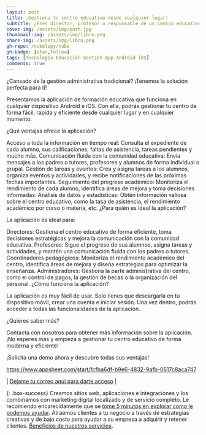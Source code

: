 ```yaml
---
layout: post
title: ¡Gestiona tu centro educativo desde cualquier lugar!
subtitle: ¿Eres director, profesor o responsable de un centro educativo?
cover-img: /assets/img/path.jpg
thumbnail-img: /assets/img/libro.png
share-img: /assets/img/libro.png
gh-repo: /nubelapy/nube
gh-badge: [star,follow]
tags: [Tecnología Educación Gestión App Android iOS]
comments: true
---
```


¿Cansado de la gestión administrativa tradicional? ¡Tenemos la solución perfecta para ti!

Presentamos la aplicación de formación educativa que funciona en cualquier dispositivo Android e iOS. Con ella, podrás gestionar tu centro de forma fácil, rápida y eficiente desde cualquier lugar y en cualquier momento.

¿Qué ventajas ofrece la aplicación?

Acceso a toda la información en tiempo real: Consulta el expediente de cada alumno, sus calificaciones, faltas de asistencia, tareas pendientes y mucho más.
Comunicación fluida con la comunidad educativa: Envía mensajes a los padres o tutores, profesores y alumnos de forma individual o grupal.
Gestión de tareas y eventos: Crea y asigna tareas a los alumnos, organiza eventos y actividades, y recibe notificaciones de las próximas fechas importantes.
Seguimiento del progreso académico: Monitoriza el rendimiento de cada alumno, identifica áreas de mejora y toma decisiones informadas.
Análisis de datos y estadísticas: Obtén información valiosa sobre el centro educativo, como la tasa de asistencia, el rendimiento académico por curso o materia, etc.
¿Para quién es ideal la aplicación?

La aplicación es ideal para:

Directores: Gestiona el centro educativo de forma eficiente, toma decisiones estratégicas y mejora la comunicación con la comunidad educativa.
Profesores: Sigue el progreso de sus alumnos, asigna tareas y actividades, y mantén una comunicación fluida con los padres o tutores.
Coordinadores pedagógicos: Monitoriza el rendimiento académico del centro, identifica áreas de mejora y diseña estrategias para optimizar la enseñanza.
Administradores: Gestiona la parte administrativa del centro, como el control de pagos, la gestión de becas o la organización del personal.
¿Cómo funciona la aplicación?

La aplicación es muy fácil de usar. Solo tienes que descargarla en tu dispositivo móvil, crear una cuenta e iniciar sesión. Una vez dentro, podrás acceder a todas las funcionalidades de la aplicación.

¿Quieres saber más?

Contacta con nosotros para obtener más información sobre la aplicación. ¡No esperes más y empieza a gestionar tu centro educativo de forma moderna y eficiente!

¡Solicita una demo ahora y descubre todas sus ventajas!

https://www.appsheet.com/start/fcfba6df-b9e6-4832-9afb-0617c8aca747 

| [Dejame tu correo aqui para darte acceso](https://wa.me/595991855292) | 

{: .box-success}
Creamos sitios web, aplicaciones e integraciones y los combinamos con marketing digital localizado y de servicio completo. Le recomiendo encarecidamente que se [tome 5 minutos en explorar como le podemos ayudar](https://www.facebook.com/nube.io). Atraemos clientes a tu negocio a través de estrategias creativas y de bajo costo para ayudar a su empresa a adquirir y retener clientes. [Beneficios de nuestros servicios](https://nubelapy.github.io/nube/aboutme/).